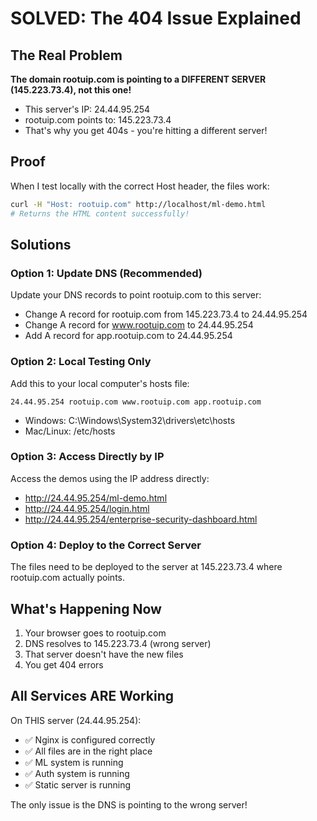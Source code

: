 # SOLVED: The 404 Issue Explained

## The Real Problem
**The domain rootuip.com is pointing to a DIFFERENT SERVER (145.223.73.4), not this one!**

- This server's IP: 24.44.95.254
- rootuip.com points to: 145.223.73.4
- That's why you get 404s - you're hitting a different server!

## Proof
When I test locally with the correct Host header, the files work:
```bash
curl -H "Host: rootuip.com" http://localhost/ml-demo.html
# Returns the HTML content successfully!
```

## Solutions

### Option 1: Update DNS (Recommended)
Update your DNS records to point rootuip.com to this server:
- Change A record for rootuip.com from 145.223.73.4 to 24.44.95.254
- Change A record for www.rootuip.com to 24.44.95.254
- Add A record for app.rootuip.com to 24.44.95.254

### Option 2: Local Testing Only
Add this to your local computer's hosts file:
```
24.44.95.254 rootuip.com www.rootuip.com app.rootuip.com
```

- Windows: C:\Windows\System32\drivers\etc\hosts
- Mac/Linux: /etc/hosts

### Option 3: Access Directly by IP
Access the demos using the IP address directly:
- http://24.44.95.254/ml-demo.html
- http://24.44.95.254/login.html
- http://24.44.95.254/enterprise-security-dashboard.html

### Option 4: Deploy to the Correct Server
The files need to be deployed to the server at 145.223.73.4 where rootuip.com actually points.

## What's Happening Now
1. Your browser goes to rootuip.com
2. DNS resolves to 145.223.73.4 (wrong server)
3. That server doesn't have the new files
4. You get 404 errors

## All Services ARE Working
On THIS server (24.44.95.254):
- ✅ Nginx is configured correctly
- ✅ All files are in the right place
- ✅ ML system is running
- ✅ Auth system is running
- ✅ Static server is running

The only issue is the DNS is pointing to the wrong server!